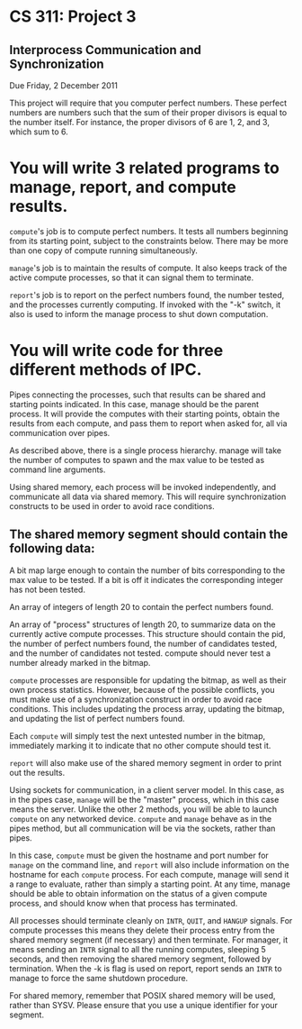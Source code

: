 CS 311: Project 3 
=================
Interprocess Communication and Synchronization 
----------------------------------------------
Due Friday, 2 December 2011

This project will require that you computer perfect numbers. These perfect
numbers are numbers such that the sum of their proper divisors is equal to the
number itself. For instance, the proper divisors of 6 are 1, 2, and 3, which sum
to 6.

You will write 3 related programs to manage, report, and compute results.
=========================================================================
`compute`'s job is to compute perfect numbers. It tests all numbers beginning
from its starting point, subject to the constraints below. There may be more
than one copy of compute running simultaneously.

`manage`'s job is to maintain the results of compute. It also keeps track of the
active compute processes, so that it can signal them to terminate.

`report`'s job is to report on the perfect numbers found, the number tested, and
the processes currently computing. If invoked with the "-k" switch, it also is
used to inform the manage process to shut down computation.


You will write code for three different methods of IPC.
=======================================================
Pipes connecting the processes, such that results can be shared and starting
points indicated. In this case, manage should be the parent process. It will
provide the computes with their starting points, obtain the results from each
compute, and pass them to report when asked for, all via communication over
pipes.

As described above, there is a single process hierarchy. manage will take the
number of computes to spawn and the max value to be tested as command line
arguments.

Using shared memory, each process will be invoked independently, and communicate
all data via shared memory. This will require synchronization constructs to be
used in order to avoid race conditions.

The shared memory segment should contain the following data:
------------------------------------------------------------
A bit map large enough to contain the number of bits corresponding to the max
value to be tested. If a bit is off it indicates the corresponding integer has
not been tested.

An array of integers of length 20 to contain the perfect numbers found.

An array of "process" structures of length 20, to summarize data on the
currently active compute processes. This structure should contain the pid, the
number of perfect numbers found, the number of candidates tested, and the number
of candidates not tested. compute should never test a number already marked in
the bitmap.

`compute` processes are responsible for updating the bitmap, as well as their
own process statistics. However, because of the possible conflicts, you must
make use of a synchronization construct in order to avoid race conditions. This
includes updating the process array, updating the bitmap, and updating the list
of perfect numbers found.

Each `compute` will simply test the next untested number in the bitmap,
immediately marking it to indicate that no other compute should test it.

`report` will also make use of the shared memory segment in order to print out
the results.

Using sockets for communication, in a client server model. In this case, as in
the pipes case, `manage` will be the "master" process, which in this case means
the server. Unlike the other 2 methods, you will be able to launch `compute` on
any networked device. `compute` and `manage` behave as in the pipes method, but
all communication will be via the sockets, rather than pipes.

In this case, `compute` must be given the hostname and port number for `manage`
on the command line, and `report` will also include information on the hostname
for each `compute` process. For each compute, manage will send it a range to
evaluate, rather than simply a starting point. At any time, manage should be
able to obtain information on the status of a given compute process, and should
know when that process has terminated.

All processes should terminate cleanly on `INTR`, `QUIT`, and `HANGUP` signals.
For compute processes this means they delete their process entry from the shared
memory segment (if necessary) and then terminate. For manager, it means sending
an `INTR` signal to all the running computes, sleeping 5 seconds, and then
removing the shared memory segment, followed by termination. When the -k is flag
is used on report, report sends an `INTR` to manage to force the same shutdown
procedure.

For shared memory, remember that POSIX shared memory will be used,
rather than SYSV. Please ensure that you use a unique identifier for your
segment.